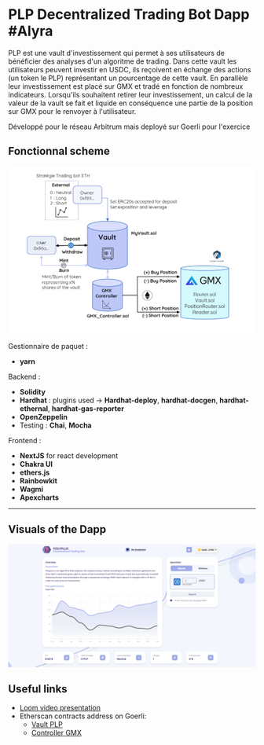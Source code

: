# PLP Decentralized Trading Bot Dapp  #Alyra 

PLP est une vault d'investissement qui permet à ses utilisateurs de bénéficier des analyses d'un algoritme de trading. Dans cette vault les utilisateurs peuvent investir en USDC, ils reçoivent en échange des actions (un token le PLP) représentant un pourcentage de cette vault. En parallèle leur investissement est placé sur GMX et tradé en fonction de nombreux indicateurs. Lorsqu'ils souhaitent retirer leur investissement, un calcul de la valeur de la vault se fait et liquide en conséquence une partie de la position sur GMX pour le renvoyer à l'utilisateur.

Développé pour le réseau Arbitrum mais deployé sur Goerli pour l'exercice 

## Fonctionnal scheme
![alt text](https://github.com/vigimani/DTB/blob/main/schema.png)


 Gestionnaire de paquet :
 * __yarn__ 

 Backend : 
 * __Solidity__
 * __Hardhat__ : plugins used -> __Hardhat-deploy__, __hardhat-docgen__, __hardhat-ethernal__, __hardhat-gas-reporter__
 * __OpenZeppelin__ 
 * Testing : __Chai__, __Mocha__
 
 Frontend :
 * __NextJS__ for react development
 * __Chakra UI__
 * __ethers.js__
 *  __Rainbowkit__
 * __Wagmi__
 * __Apexcharts__

-----------------

## Visuals of the Dapp
![alt text](https://github.com/vigimani/DTB/blob/main/1.png)

## Useful links
* [Loom video presentation](https://www.loom.com/share/ca6deeadc1954c4985c00cbd6281de38)
* Etherscan contracts address on Goerli:
    - [Vault PLP](https://goerli.etherscan.io/address/0x93bE4BEA16A5bB42B898f8b518b44f457b9aBC7D)
    - [Controller GMX](https://goerli.etherscan.io/address/0xC443C22FCd4cAecf4bcb9cC3fFBf5b10121F3C96)
